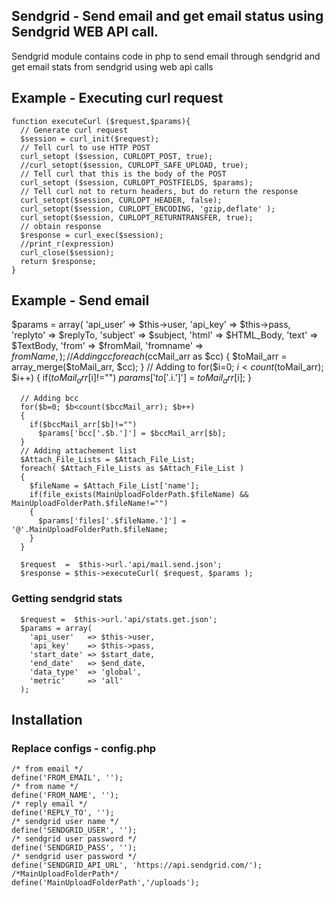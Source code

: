 ## Sendgrid - Send email and get email status using Sendgrid WEB API call.
Sendgrid module contains code in php to send email through sendgrid and get email stats from sendgrid using web api calls

## Example - Executing curl request
    function executeCurl ($request,$params){     
      // Generate curl request
      $session = curl_init($request);
      // Tell curl to use HTTP POST
      curl_setopt ($session, CURLOPT_POST, true);
      //curl_setopt($session, CURLOPT_SAFE_UPLOAD, true);
      // Tell curl that this is the body of the POST
      curl_setopt ($session, CURLOPT_POSTFIELDS, $params);
      // Tell curl not to return headers, but do return the response      
      curl_setopt($session, CURLOPT_HEADER, false);      
      curl_setopt($session, CURLOPT_ENCODING, 'gzip,deflate' );
      curl_setopt($session, CURLOPT_RETURNTRANSFER, true);
      // obtain response
      $response = curl_exec($session);
      //print_r(expression)
      curl_close($session);
      return $response;
    }
  ## Example - Send email
  $params = array(
        'api_user'  => $this->user,
        'api_key'   => $this->pass,
        'replyto'   => $replyTo,
        'subject'   => $subject,
        'html'      => $HTML_Body,
        'text'      => $TextBody,
        'from'      => $fromMail,
        'fromname'  => $fromName,
      );
      // Adding cc
      foreach($ccMail_arr as $cc) {
          $toMail_arr = array_merge($toMail_arr, $cc);
      }
      // Adding to
      for($i=0; $i<count($toMail_arr); $i++)
      {
        if($toMail_arr[$i]!="")
          $params['to['.$i.']'] = $toMail_arr[$i];
      }
       
      // Adding bcc
      for($b=0; $b<count($bccMail_arr); $b++)
      {
        if($bccMail_arr[$b]!="")
          $params['bcc['.$b.']'] = $bccMail_arr[$b];
      }      
      // Adding attachement list
      $Attach_File_Lists = $Attach_File_List; 
      foreach( $Attach_File_Lists as $Attach_File_List )
      {
        $fileName = $Attach_File_List['name'];        
        if(file_exists(MainUploadFolderPath.$fileName) && MainUploadFolderPath.$fileName!="")
        {
          $params['files['.$fileName.']'] = '@'.MainUploadFolderPath.$fileName;          
        }
      }
    
      $request  =  $this->url.'api/mail.send.json';
      $response = $this->executeCurl( $request, $params );

### Getting sendgrid stats
      $request =  $this->url.'api/stats.get.json';
      $params = array(
        'api_user'   => $this->user,
        'api_key'    => $this->pass,
        'start_date' => $start_date,
        'end_date'   => $end_date,
        'data_type'  => 'global',
        'metric'     => 'all'
      ); 
## Installation
### Replace configs - config.php
	/* from email */
	define('FROM_EMAIL', '');
	/* from name */
	define('FROM_NAME', '');
	/* reply email */
	define('REPLY_TO', ''); 
	/* sendgrid user name */
	define('SENDGRID_USER', '');
	/* sendgrid user password */
	define('SENDGRID_PASS', '');
	/* sendgrid user password */
	define('SENDGRID_API_URL', 'https://api.sendgrid.com/');
	/*MainUploadFolderPath*/
	define('MainUploadFolderPath','/uploads');
   
